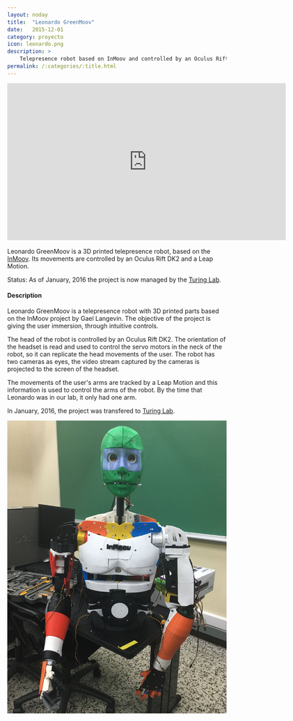 ```yaml
---
layout: noday
title:  "Leonardo GreenMoov"
date:   2015-12-01
category: proyecto
icon: leonardo.png
description: >
    Telepresence robot based on InMoov and controlled by an Oculus Rift and Leap Motion.
permalink: /:categories/:title.html
---
```


<iframe width="640" height="360" src="https://www.youtube.com/embed/-i4bVY8lEWE" frameborder="0" allowfullscreen></iframe>

Leonardo GreenMoov is a 3D printed telepresence robot, based on the [InMoov](https://inmoov.fr). Its movements are controlled by an Oculus Rift DK2 and a Leap Motion.

Status: As of January, 2016 the project is now managed by the [Turing Lab](http://turing-lab.github.io/project/LeonardoGreenMoov.html).

#### Description

Leonardo GreenMoov is a telepresence robot with 3D printed parts based on the InMoov project by Gael Langevin. The objective of the project is giving the user immersion, through intuitive controls.

The head of the robot is controlled by an Oculus Rift DK2. The orientation of the headset is read and used to control the servo motors in the neck of the robot, so it can replicate the head movements of the user. The robot has two cameras as eyes, the video stream captured by the cameras is projected to the screen of the headset.

The movements of the user's arms are tracked by a Leap Motion and this information is used to control the arms of the robot. By the time that Leonardo was in our lab, it only had one arm.

In January, 2016, the project was transfered to [Turing Lab](http://turing.galileo.edu).

![Leonardo GreenMoov](/assets/img/projects-luis/leonardo.jpg)